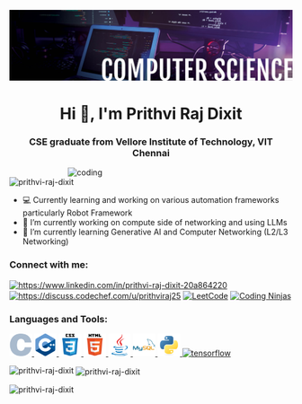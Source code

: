 ![logo](https://github.com/Prithvi-Raj-Dixit/Prithvi-Raj-Dixit/blob/main/EPICComputerScienceNoLogo.png)
<h1 align="center">Hi 👋, I'm Prithvi Raj Dixit</h1> 
<h3 align="center">CSE graduate from Vellore Institute of Technology, VIT Chennai </h3>
<img align="right" alt="coding" width="400" src="https://user-images.githubusercontent.com/55389276/140866485-8fb1c876-9a8f-4d6a-98dc-08c4981eaf70.gif">
<p align="left"> <img src="https://komarev.com/ghpvc/?username=prithvi-raj-dixit&label=Profile%20views&color=0e75b6&style=flat" alt="prithvi-raj-dixit" /> </p>

- 💻 Currently learning and working on various automation frameworks particularly Robot Framework
- 🔭 I’m currently working on compute side of networking and using LLMs 
- 🌱 I’m currently learning Generative AI and Computer Networking (L2/L3 Networking)

<h3 align="left">Connect with me:</h3> 
<p align="left"> 
<a href="https://www.linkedin.com/in/prithvi-raj-dixit-20a864220" target="blank"><img align="center" src="https://raw.githubusercontent.com/rahuldkjain/github-profile-readme-generator/master/src/images/icons/Social/linked-in-alt.svg" alt="https://www.linkedin.com/in/prithvi-raj-dixit-20a864220" height="30" width="40" /></a>
<a href="https://discuss.codechef.com/u/prithviraj25" target="blank"><img align="center" src="https://cdn.jsdelivr.net/npm/simple-icons@3.1.0/icons/codechef.svg" alt="https://discuss.codechef.com/u/prithviraj25" height="30" width="40" /></a> 
<a href="https://leetcode.com/u/PrithviRajDixit/" target="blank"><img align="center" src="https://cdn.jsdelivr.net/gh/devicons/devicon/icons/leetcode/leetcode-original-wordmark.svg" alt="LeetCode" height="40" width="50" /></a>
<a href="https://www.naukri.com/code360/profile/PrithviRajDixit" target="blank"><img align="center" src="https://www.codingninjas.com/assets-landing/images/CNLOGO.svg" alt="Coding Ninjas" height="30" width="40" /></a>
</p>

<h3 align="left">Languages and Tools:</h3>
<p align="left"> <a href="https://www.cprogramming.com/" target="_blank" rel="noreferrer"> <img src="https://raw.githubusercontent.com/devicons/devicon/master/icons/c/c-original.svg" alt="c" width="40" height="40"/> </a> <a href="https://www.w3schools.com/cpp/" target="_blank" rel="noreferrer"> <img src="https://raw.githubusercontent.com/devicons/devicon/master/icons/cplusplus/cplusplus-original.svg" alt="cplusplus" width="40" height="40"/> </a> <a href="https://www.w3schools.com/css/" target="_blank" rel="noreferrer"> <img src="https://raw.githubusercontent.com/devicons/devicon/master/icons/css3/css3-original-wordmark.svg" alt="css3" width="40" height="40"/> </a> <a href="https://www.w3.org/html/" target="_blank" rel="noreferrer"> <img  src="https://raw.githubusercontent.com/devicons/devicon/master/icons/html5/html5-original-wordmark.svg" alt="html5" width="40" height="40"/> </a> <a href="https://www.java.com" target="_blank" rel="noreferrer"> <img src="https://raw.githubusercontent.com/devicons/devicon/master/icons/java/java-original.svg" alt="java" width="40" height="40"/> </a> <a href="https://www.mysql.com/" target="_blank" rel="noreferrer"> <img src="https://raw.githubusercontent.com/devicons/devicon/master/icons/mysql/mysql-original-wordmark.svg" alt="mysql" width="40" height="40"/> </a> <a href="https://www.python.org" target="_blank" rel="noreferrer"> <img src="https://raw.githubusercontent.com/devicons/devicon/master/icons/python/python-original.svg" alt="python" width="40" height="40"/> </a><a href="https://www.tensorflow.org" target="_blank" rel="noreferrer"> <img src="https://www.vectorlogo.zone/logos/tensorflow/tensorflow-icon.svg" alt="tensorflow" width="40" height="40"/> </a> </p>

<p><img align="left" src="https://github-readme-stats.vercel.app/api/top-langs?username=prithvi-raj-dixit&show_icons=true&locale=en&layout=compact" alt="prithvi-raj-dixit" /></p>

<p>&nbsp;<img align="center" src="https://github-readme-stats.vercel.app/api?username=prithvi-raj-dixit&show_icons=true&locale=en" alt="prithvi-raj-dixit" /></p>

<p><img align="center" src="https://github-readme-streak-stats.herokuapp.com/?user=prithvi-raj-dixit&" alt="prithvi-raj-dixit" /></p>
